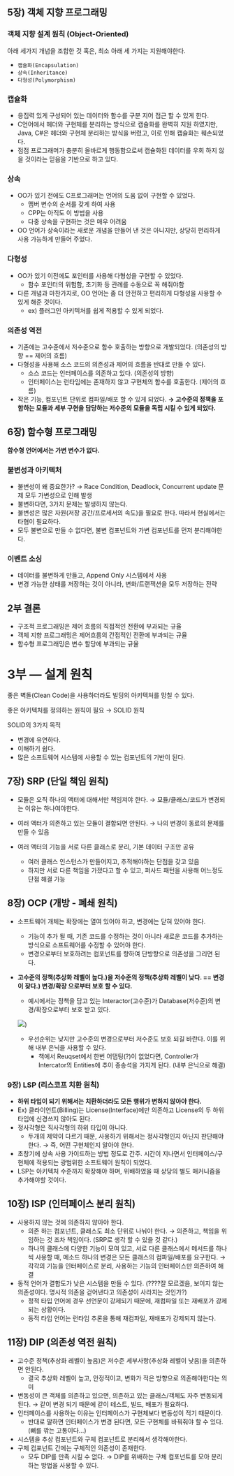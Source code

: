 ## 5장) 객체 지향 프로그래밍

### 객체 지향 설계 원칙 (Object-Oriented)

아래 세가지 개념을 조합한 것 혹은, 최소 아래 세 가지는 지원해야한다.

- `캡슐화(Encapsulation)`
- `상속(Inheritance)`
- `다형성(Polymorphism)`

### 캡슐화

- 응집력 있게 구성되어 있는 데이터와 함수를 구분 지어 접근 할 수 있게 한다.
- C언어에서 헤더와 구현체를 분리하는 방식으로 캡슐화를 완벽히 지원 하였지만, Java, C#은 헤더와 구현체 분리하는 방식을 버렸고, 이로 인해 캡슐화는 훼손되었다.
- 점점 프로그래머가 충분히 올바르게 행동함으로써 캡슐화된 데이터를 우회 하지 않을 것이라는 믿음을 기반으로 하고 있다.

### 상속

- OO가 있기 전에도 C프로그래머는 언어의 도움 없이 구현할 수 있었다.
    - 맴버 변수의 순서를 갖게 하여 사용
    - CPP는 아직도 이 방법을 사용
    - 다중 상속을 구현하는 것은 매우 어려움
- OO 언어가 상속이라는 새로운 개념을 만들어 낸 것은 아니지만, 상당히 편리하게 사용 가능하게 만들어 주었다.

### 다형성

- OO가 있기 이전에도 포인터를 사용해 다형성을 구현할 수 있었다.
    - 함수 포인터의 위험함, 초기화 등 관례를 수동으로 꼭 해줘야함
- 다른 개념과 마찬가지로, OO 언어는 좀 더 안전하고 편리하게 다형성을 사용할 수 있게 해준 것이다.
    - ex) 플러그인 아키텍처를 쉽게 적용할 수 있게 되었다.

### 의존성 역전

- 기존에는 고수준에서 저수준으로 함수 호출하는 방향으로 개발되었다. (의존성의 방향 == 제어의 흐름)
- 다형성을 사용해 소스 코드의 의존성과 제어의 흐름을 반대로 만들 수 있다.
    - 소스 코드는 인터페이스를 의존하고 있다. (의존성의 방향)
    - 인터페이스는 런타임에는 존재하지 않고 구현체의 함수를 호출한다. (제어의 흐름)
- 작은 기능, 컴포넌트 단위로 컴파일/배포 할 수 있게 되었다. 
**→ 고수준의 정책을 포함하는 모듈과 세부 구현을 담당하는 저수준의 모듈을 독립 시킬 수 있게 되었다.**

## 6장) 함수형 프로그래밍

**함수형 언어에서는 가변 변수가 없다.**

### 불변성과 아키텍처

- 불변성이 왜 중요한가? → Race Condition, Deadlock, Concurrent update 문제 모두 가변성으로 인해 발생
- 불변하다면, 3가지 문제는 발생하지 않는다.
- 불변성은 많은 자원(저장 공간/프로세서의 속도)을 필요로 한다. 따라서 현실에서는 타협이 필요하다.
- 모두 불변으로 만들 수 없다면, 불변 컴포넌트와 가변 컴포넌트를 먼저 분리해야한다.

### 이벤트 소싱

- 데이터를 불변하게 만들고, Append Only 시스템에서 사용
- 변경 가능한 상태를 저장하는 것이 아니라, 변화/트랜잭션을 모두 저장하는 전략

## 2부 결론

- 구조적 프로그래밍은 제어 흐름의 직접적인 전환에 부과되는 규율
- 객체 지향 프로그래밍은 제어흐름의 간접적인 전환에 부과되는 규율
- 함수형 프로그래밍은 변수 할당에 부과되는 규율

# 3부 — 설계 원칙

좋은 벽돌(Clean Code)을 사용하더라도 빌딩의 아키텍처를 망칠 수 있다.

좋은 아키텍처를 정의하는 원칙이 필요 → SOLID 원칙

SOLID의 3가지 목적

- 변경에 유연하다.
- 이해하기 쉽다.
- 많은 소프트웨어 시스템에 사용할 수 있는 컴포넌트의 기반이 된다.

## 7장) SRP (단일 책임 원칙)

- 모듈은 오직 하나의 액터에 대해서만 책임져야 한다. → 모듈/클래스/코드가 변경되는 이유는 하나여야한다.
- 여러 액터가 의존하고 있는 모듈이 결합되면 안된다. → 나의 변경이 동료의 문제를 만들 수 있음

- 여러 액터의 기능을 서로 다른 클래스로 분리, 기본 데이터 구조만 공유
    - 여러 클래스 인스턴스가 만들어지고, 추적해야하는 단점을 갖고 있음
    - 하지만 서로 다른 책임을 가졌다고 할 수 있고, 퍼사드 패턴을 사용해 어느정도 단점 해결 가능

## 8장) OCP (개방 - 폐쇄 원칙)

- 소프트웨어 개체는 확장에는 열여 있어야 하고, 변경에는 닫혀 있어야 한다.
    - 기능이 추가 될 때, 기존 코드를 수정하는 것이 아니라 새로운 코드를 추가하는 방식으로 소프트웨어를 수정할 수 있어야 한다.
    - 변경으로부터 보호하려는 컴포넌트를 향하여 단방향으로 의존성을 그리면 된다.
- **고수준의 정책(추상화 레벨이 높다.)을 저수준의 정책(추상화 레벨이 낮다. == 변경이 잦다.) 변경/확장 으로부터 보호 할 수 있다.**
    - 예시에서는 정책을 담고 있는 Interactor(고수준)가 Database(저수준)의 변경/확장으로부터 보호 받고 있다.
    
    ![](https://i.imgur.com/AJgtM2m.png))
    
    - 우선순위는 낮지만 고수준의 변경으로부터 저수준도 보호 되길 바란다. 이를 위해 내부 은닉을 사용할 수 있다.
        - 책에서 Reuqset에서 한번 어댑팅(?)이 없었다면, Controller가 Intercator의 Entities에 추이 종송석을 가지게 된다. (내부 은닉으로 해결)

### 9장) LSP (리스코프 치환 원칙)

- **하위 타입이 되기 위해서는 치환하더라도 모든 행위가 변하지 않아야 한다.**
- Ex) 클라이언트(Billing)는 License(Interface)에만 의존하고 License의 두 하위 타입에 신경쓰지 않아도 된다.
- 정사각형은 직사각형의 하위 타입이 아니다.
    - 두개의 제약이 다르기 때문, 사용하기 위해서는 정사각형인지 아닌지 판단해야 한다. 
    → 즉, 어떤 구현체인지 알아야 한다.
- 초창기에 상속 사용 가이드하는 방법 정도로 간주. 시간이 지나면서 인터페이스/구현체에 적용되는 광범위한 소프트웨어 원칙이 되었다.
- LSP는 아키텍처 수준까지 확장해야 하며, 위배하였을 때 상당의 별도 매커니즘을 추가해야할 것이다.

## 10장) ISP (인터페이스 분리 원칙)

- 사용하지 않는 것에 의존하지 않아야 한다.
    - 의존 하는 컴포넌트, 클래스도 최소 단위로  나눠야 한다.
    → 의존하고, 책임을 위임하는 것 조차 책임이다. (SRP로 생각 할 수 있을 것 같다.)
    - 하나의 클래스에 다양한 기능이 모여 있고, 서로 다른 클래스에서 메서드를 하나씩 사용할 때, 메소드 하나의 변경은 모든 클래스의 컴파일/배포를 요구한다. → 각각의 기능을 인터페이스로 분리, 사용하는 기능의 인터페이스만 의존하여 해결
- 동적 언어가 결합도가 낮은 시스템을 만들 수 있다. 
(????잘 모르겠음, 보이지 않는 의존성이다. 명시적 의존을 걷어낸다고 의존성이 사라지는 것인가?)
    - 정적 타입 언어에 경우 선언문이 강제되기 때문에, 재컴파일 또는 재배포가 강제되는 상황이다.
    - 동적 타입 언어는 런타임 추론을 통해 재컴파일, 재배포가 강제되지 않는다.

## 11장) DIP (의존성 역전 원칙)

- 고수준 정책(추상화 레벨이 높음)은 저수준 세부사항(추상화 레벨이 낮음)을 의존하면 안된다.
    - 결국 추상화 레벨이 높고, 안정적이고, 변화가 적은 방향으로 의존해야한다는 의미
- 변동성이 큰 객체를 의존하고 있으면, 의존하고 있는 클래스/객체도 자주 변동되게 된다. 
→ 같이 변경 되기 때문에 같이 테스트, 빌드, 배포가 필요하다.
- 인터페이스를 사용하는 이유는 인터페이스가 구현체보다 변동성이 적기 때문이다.
    - 반대로 말하면 인터페이스가 변경 된다면, 모든 구현체를 바꿔줘야 할 수 있다. (뼈를 깎는 고통이다…)
- 시스템을 추상 컴포넌트와 구체 컴포넌트로 분리해서 생각해야한다.
- 구체 컴포넌트 간에는 구체적인 의존성이 존재한다.
    - 모두 DIP를 만족 시킬 수 없다. → DIP를 위배하는 구체 컴포넌트를 모아 분리하는 방법을 사용할 수 있다.
